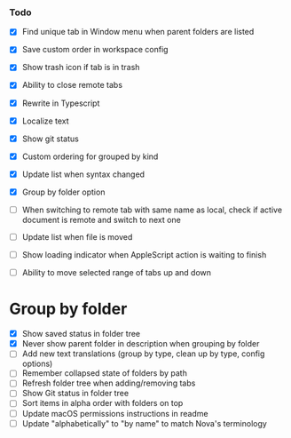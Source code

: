 ### Todo

- [x] Find unique tab in Window menu when parent folders are listed
- [x] Save custom order in workspace config
- [x] Show trash icon if tab is in trash
- [x] Ability to close remote tabs
- [x] Rewrite in Typescript
- [x] Localize text
- [x] Show git status
- [x] Custom ordering for grouped by kind
- [x] Update list when syntax changed
- [x] Group by folder option
- [ ] When switching to remote tab with same name as local, check if active document is remote and switch to next one
- [ ] Update list when file is moved
- [ ] Show loading indicator when AppleScript action is waiting to finish
- [ ] Ability to move selected range of tabs up and down


# Group by folder

- [x] Show saved status in folder tree
- [x] Never show parent folder in description when grouping by folder
- [ ] Add new text translations (group by type, clean up by type, config options)
- [ ] Remember collapsed state of folders by path
- [ ] Refresh folder tree when adding/removing tabs
- [ ] Show Git status in folder tree
- [ ] Sort items in alpha order with folders on top
- [ ] Update macOS permissions instructions in readme
- [ ] Update "alphabetically" to "by name" to match Nova's terminology
